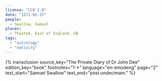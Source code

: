 ```yaml
---
license: "CC0 1.0"
date: "1571-02-25"
people:
  - Swallow, Samuel
places:
  - Thaxted, East of England, GB
tags:
  - "astrology"
  - "nativity"
---
```

{% transclusion
  source_key="The Private Diary of Dr John Dee"
  edition_key="book"
  footnotes="1-*"
  language="en-emodeng"
  page="2"
  text_start="Samuel Swallow"
  text_end="post undecimam."
%}
